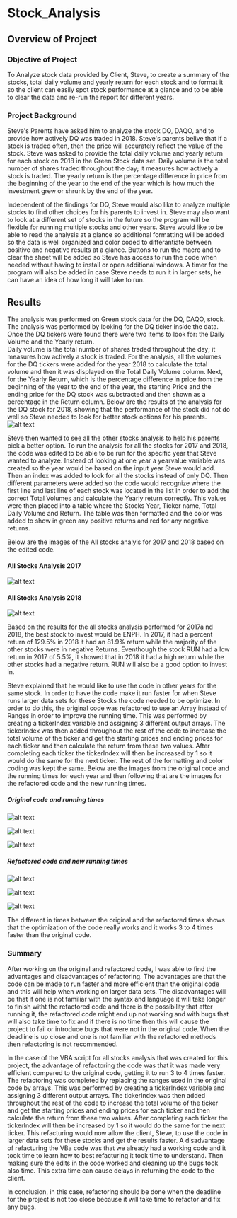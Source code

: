 # Stock_Analysis

## Overview of Project

### Objective of Project

To Analyze stock data provided by Client, Steve,  to create a summary of the stocks, total daily volume and yearly return for each stock and to format it so the client can easily spot stock performance at a glance and to be able to clear the data and re-run the report for different years. 

### Project Background

Steve's Parents have asked him to analyze the stock DQ, DAQO, and to provide how actively DQ was traded in 2018. Steve's parents belive that if a stock is traded often, then the price will accurately reflect the value of the stock.  Steve was asked to provide the total daily volume and yearly return for each stock on 2018 in the Green Stock data set. Daily volume is the total number of shares traded throughout the day; it measures how actively a stock is traded. The yearly return is the percentage difference in price from the beginning of the year to the end of the year which is how much the investment grew or shrunk by the end of the year.

Independent of the findings for DQ, Steve would also like to analyze multiple stocks to find other choices for his parents to invest in.
Steve may also want to look at a different set of stocks in the future so the program will be flexible for running multiple stocks and other years. 
Steve would like to be able to read the analysis at a glance so additional formatting will be added so the data is well organized and color coded to differantiate between positive and negative results at a glance. Buttons to run the macro and to clear the sheet will be added so Steve has access to run the code when needed without having to install or open additional windows. A timer for the program will also be added in case Steve needs to run it in larger sets, he can have an idea of how long it will take to run. 

## Results

The analysis was performed on Green stock data for the DQ, DAQO, stock. The analysis was performed by looking for the DQ ticker inside the data. Once the DQ tickers were found there were two items to look for: the Daily Volume and the Yearly return.  
Daily volume is the total number of shares traded throughout the day; it measures how actively a stock is traded. For the analysis, all the volumes for the DQ tickers were added for the year 2018 to calculate the total volume and then it was displayed on the Total Daily Volume column. Next, for the Yearly Return, which is the percentage difference in price from the beginning of the year to the end of the year, the starting Price and the ending price for the DQ stock was substracted and then shown as a percentage in the Return column. 
Below are the results of the analysis for the DQ stock for 2018, showing that the performance of the stock did not do well so Steve needed to look for better stock options for his parents. 
![alt text](https://github.com/sandramcardona/Stock_Analysis/blob/master/Resources/DQ_2018_Stock_Analysis.png)

Steve then wanted to see all the other stocks analysis to help his parents pick a better option. To run the analysis for all the stocks for 2017 and 2018, the code was edited to be able to be run for the specific year that Steve wanted to analyze. Instead of looking at one year a yearvalue variable was created so the year would be based on the input year Steve would add. Then an index was added to look for all the stocks instead of only DQ. Then different parameters were added so the code would recognize where the first line and last line of each stock was located in the list in order to add the correct Total Volumes and calculate the Yearly return correctly. This values were then placed into a table where the Stocks Year, Ticker name, Total Daily Volume and Return. The table was then formatted and the color was added to show in green any positive returns and red for any negative returns. 


Below are the images of the All stocks analyis for 2017 and 2018 based on the edited code. 
#### All Stocks Analysis 2017
![alt text](https://github.com/sandramcardona/Stock_Analysis/blob/master/Resources/2017%20All%20Stoks%20Analysis_VBA_Challenge.png)

#### All Stocks Analysis 2018
![alt text](https://github.com/sandramcardona/Stock_Analysis/blob/master/Resources/2018%20All%20Stocks%20Analysis_VBA_Challenge.png)

Based on the results for the all stocks analysis performed for 2017a nd 2018, the best stock to invest would be ENPH. In 2017, it had a percent return of 129.5% in 2018 it had an 81.9% return while the majority of the other stocks were in negative Returns. Eventhough the stock RUN had a low return in 2017 of 5.5%, it showed that in 2018 it had a high return while the other stocks had a negative return. RUN will also be a good option to invest in.  

Steve explained that he would like to use the code in other years for the same stock. In order to have the code make it run faster for when Steve runs larger data sets for these Stocks the code needed to be optimize.  In order to do this, the original code was refactored to use an Array instead of Ranges in order to improve the running time. This was performed by creating a tickerIndex variable and assigning 3 different output arrays. The tickerIndex was then added throughout the rest of the code to increase the total volume of the ticker and get the starting prices and ending prices for each ticker and then calculate the return from these two values. After completing each ticker the tickerIndex will then be increased by 1 so it would do the same for the next ticker. The rest of the formatting and color coding was kept the same. Below are the images from the original code and the running times for each year and then following that are the images for the refactored code and the new running times. 

##### Original code and running times
![alt text](https://github.com/sandramcardona/Stock_Analysis/blob/master/Resources/Original_VBAcode_All_Stocks_Analysis.png)

![alt text](https://github.com/sandramcardona/Stock_Analysis/blob/master/Resources/VBA_Challenge_originalcode_2017_runningtime.png)

![alt text](https://github.com/sandramcardona/Stock_Analysis/blob/master/Resources/VBA_Challenge_originalcode_2018_runningtime.png)

##### Refactored code and new running times

![alt text](https://github.com/sandramcardona/Stock_Analysis/blob/master/Resources/Refactored_VBA_code_All_Stocks_Analysis.png)


![alt text](https://github.com/sandramcardona/Stock_Analysis/blob/master/Resources/VBA_Challenge_refactored_2017_runningtime.png)


![alt text](https://github.com/sandramcardona/Stock_Analysis/blob/master/Resources/VBA_Challenge_Refactored_2018_runningtime.png)

The different in times between the original and the refactored times shows that the optimization of the code really works and it works 3 to 4 times faster than the original code. 


### Summary

After working on the original and refactored code, I was able to find the advantages and disadvantages of refactoring. The advantages are that the code can be made to run faster and more efficient than the original code and this will help when working on larger data sets. The disadvantages will be that if one is not familiar with the syntax and language it will take longer to finish witht the refactored code and there is the possibility that after running it, the refactored code might end up not working and with bugs that will also take time to fix and if there is no time then this will cause the project to fail or introduce bugs that were not in the original code. When the deadline is up close and one is not familiar with the refactored methods then refactoring is not recommended. 

In the case of the VBA script for all stocks analysis that was created for this project, the advantage of refactoring the code was that it was made very efficient compared to the original code, getting it to run 3 to 4 times faster. The refactoring was completed by replacing the ranges used in the original code by arrays. This was performed by creating a tickerIndex variable and assigning 3 different output arrays. The tickerIndex was then added throughout the rest of the code to increase the total volume of the ticker and get the starting prices and ending prices for each ticker and then calculate the return from these two values. After completing each ticker the tickerIndex will then be increased by 1 so it would do the same for the next ticker. This refacturing would now allow the client, Steve, to use the code in larger data sets for these stocks and get the results faster.  A disadvantage of refacturing the VBa code was that we already had a working code and it took time to learn how to best refacturing it took time to understand. Then making sure the edits in the code worked and cleaning up the bugs took also time. This extra time can cause delays in returning the code to the client. 

In conclusion, in this case, refactoring should be done when the deadline for the project is not too close because it will take time to refactor and fix any bugs.


